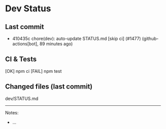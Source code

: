 # Dev Status

## Last commit
- 410435c chore(dev): auto-update STATUS.md [skip ci] (#1477) (github-actions[bot], 89 minutes ago)
## CI & Tests
[OK] npm ci
[FAIL] npm test

## Changed files (last commit)
dev/STATUS.md

---
Notes:
- ...
